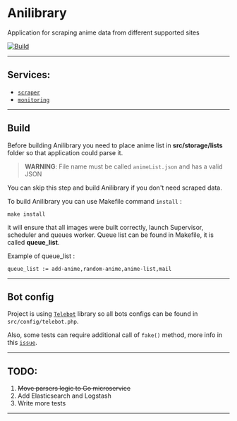 # Anilibrary

Application for scraping anime data from different supported sites

[![Build](https://github.com/VampireAotD/anilibrary/actions/workflows/build.yml/badge.svg)](https://github.com/VampireAotD/anilibrary/actions/workflows/build.yml)

---

## Services:

- [`scraper`](https://github.com/VampireAotD/anilibrary-scraper)
- [`monitoring`](https://github.com/VampireAotD/anilibrary-monitoring)

--- 

## Build

Before building Anilibrary you need to place anime list in **src/storage/lists** folder
so that application could parse it.

> **WARNING**: File name must be called `animeList.json` and has a valid JSON

You can skip this step and build Anilibrary if you don't need scraped data.

To build Anilibrary you can use Makefile command `install` :

```shell
make install
```

it will ensure that all images were built correctly, launch Supervisor,
scheduler and queues worker. Queue list can be found in Makefile,
it is called **queue_list**.

Example of queue_list :

```
queue_list := add-anime,random-anime,anime-list,mail
```

---

## Bot config

Project is using [`Telebot`](https://github.com/westacks/telebot) library
so all bots configs can be found in `src/config/telebot.php`.

Also, some tests can require additional call of `fake()`
method, more info in this [`issue`](https://github.com/westacks/telebot/issues/58).

---

## TODO:

1. <del>Move parsers logic to Go microservice</del>
2. Add Elasticsearch and Logstash
3. Write more tests

---